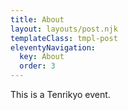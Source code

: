 ```yaml
---
title: About
layout: layouts/post.njk
templateClass: tmpl-post
eleventyNavigation:
  key: About
  order: 3
---
```


This is a Tenrikyo event.